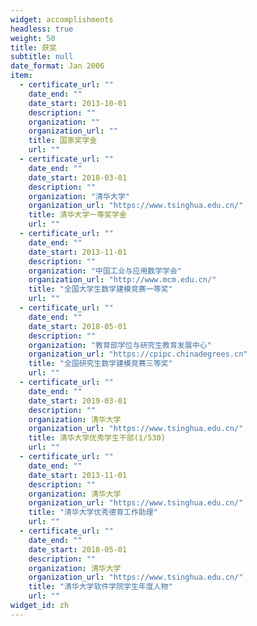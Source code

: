 ```yaml
---
widget: accomplishments
headless: true
weight: 50
title: 获奖
subtitle: null
date_format: Jan 2006
item:
  - certificate_url: ""
    date_end: ""
    date_start: 2013-10-01
    description: ""
    organization: ""
    organization_url: ""
    title: 国家奖学金
    url: ""
  - certificate_url: ""
    date_end: ""
    date_start: 2018-03-01
    description: ""
    organization: "清华大学"
    organization_url: "https://www.tsinghua.edu.cn/"
    title: 清华大学一等奖学金
    url: ""
  - certificate_url: ""
    date_end: ""
    date_start: 2013-11-01
    description: ""
    organization: "中国工业与应用数学学会"
    organization_url: "http://www.mcm.edu.cn/"
    title: "全国大学生数学建模竞赛一等奖"
    url: ""
  - certificate_url: ""
    date_end: ""
    date_start: 2018-05-01
    description: ""
    organization: "教育部学位与研究生教育发展中心"
    organization_url: "https://cpipc.chinadegrees.cn"
    title: "全国研究生数学建模竞赛三等奖"
    url: ""
  - certificate_url: ""
    date_end: ""
    date_start: 2019-03-01
    description: ""
    organization: 清华大学
    organization_url: "https://www.tsinghua.edu.cn/"
    title: 清华大学优秀学生干部(1/530)
    url: ""
  - certificate_url: ""
    date_end: ""
    date_start: 2013-11-01
    description: ""
    organization: 清华大学
    organization_url: "https://www.tsinghua.edu.cn/"
    title: "清华大学优秀德育工作助理"
    url: ""
  - certificate_url: ""
    date_end: ""
    date_start: 2018-05-01
    description: ""
    organization: 清华大学
    organization_url: "https://www.tsinghua.edu.cn/"
    title: "清华大学软件学院学生年度人物"
    url: ""
widget_id: zh
---
```

